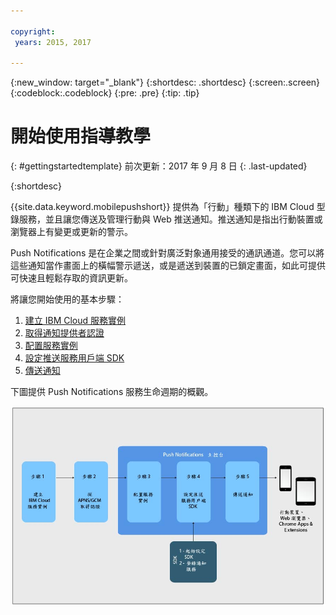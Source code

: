 ```yaml
---

copyright:
 years: 2015, 2017

---
```


{:new_window: target="_blank"}
{:shortdesc: .shortdesc}
{:screen:.screen}
{:codeblock:.codeblock}
{:pre: .pre}
{:tip: .tip}

# 開始使用指導教學
{: #gettingstartedtemplate}
前次更新：2017 年 9 月 8 日
{: .last-updated}

{:shortdesc}

{{site.data.keyword.mobilepushshort}} 提供為「行動」種類下的 IBM Cloud 型錄服務，並且讓您傳送及管理行動與 Web 推送通知。推送通知是指出行動裝置或瀏覽器上有變更或更新的警示。

Push Notifications 是在企業之間或針對廣泛對象通用接受的通訊通道。您可以將這些通知當作畫面上的橫幅警示遞送，或是遞送到裝置的已鎖定畫面，如此可提供可快速且輕鬆存取的資訊更新。  

將讓您開始使用的基本步驟：

1. [建立 IBM Cloud 服務實例](/docs/services/mobilepush/push_step_prereq.html)
1. [取得通知提供者認證](/docs/services/mobilepush/push_step_1.html)
1. [配置服務實例](/docs/services/mobilepush/push_step_2.html)
1. [設定推送服務用戶端 SDK](/docs/services/mobilepush/push_step_3.html)
1. [傳送通知](/docs/services/mobilepush/push_step_4.html)

下圖提供 Push Notifications 服務生命週期的概觀。

![推送概觀](images/push_notification_lifecycle.jpg)


  












